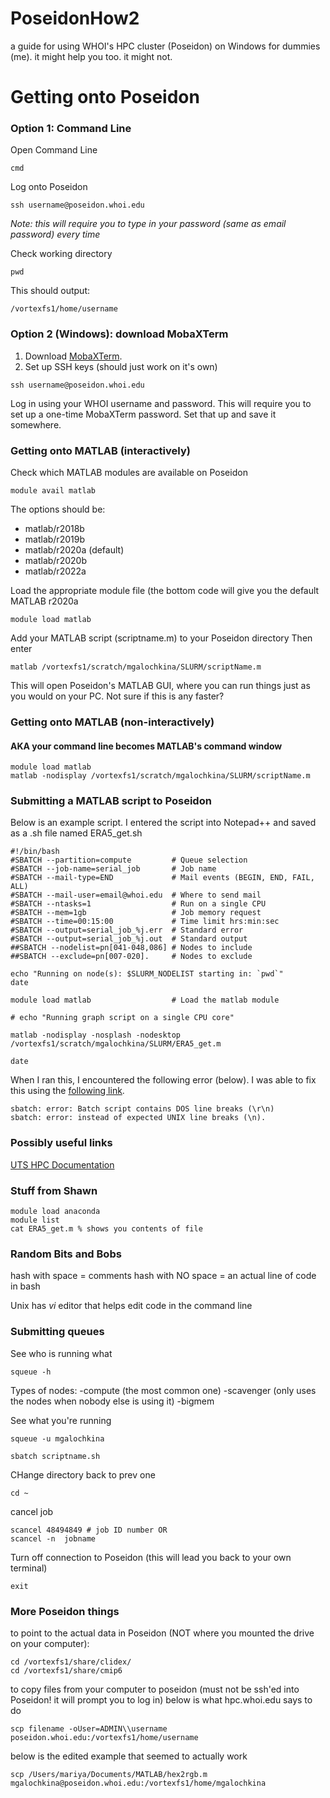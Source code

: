 # PoseidonHow2
a guide for using WHOI's HPC cluster (Poseidon) on Windows for dummies (me). it might help you too. it might not.

# Getting onto Poseidon 
### Option 1: Command Line
Open Command Line
```
cmd
```
Log onto Poseidon
```
ssh username@poseidon.whoi.edu
```
_Note: this will require you to type in your password (same as email password) every time_

Check working directory
```
pwd
```
This should output:
```
/vortexfs1/home/username
```
### Option 2 (Windows): download MobaXTerm
1. Download [MobaXTerm](https://mobaxterm.mobatek.net/).
2. Set up SSH keys (should just work on it's own)
```
ssh username@poseidon.whoi.edu
```
Log in using your WHOI username and password. This will require you to set up a one-time MobaXTerm password. Set that up and save it somewhere.

### Getting onto MATLAB (interactively)
Check which MATLAB modules are available on Poseidon
```
module avail matlab
```
The options should be:
* matlab/r2018b
* matlab/r2019b
* matlab/r2020a (default)
* matlab/r2020b
* matlab/r2022a

Load the appropriate module file (the bottom code will give you the default MATLAB r2020a
```
module load matlab
```
Add your MATLAB script (scriptname.m) to your Poseidon directory
Then enter
```
matlab /vortexfs1/scratch/mgalochkina/SLURM/scriptName.m
```
This will open Poseidon's MATLAB GUI, where you can run things just as you would on your PC. Not sure if this is any faster?

### Getting onto MATLAB (non-interactively)
#### AKA your command line becomes MATLAB's command window
```
module load matlab
matlab -nodisplay /vortexfs1/scratch/mgalochkina/SLURM/scriptName.m
```

### Submitting a MATLAB script to Poseidon
Below is an example script. I entered the script into Notepad++ and saved as a .sh file named ERA5_get.sh

```
#!/bin/bash
#SBATCH --partition=compute         # Queue selection
#SBATCH --job-name=serial_job       # Job name
#SBATCH --mail-type=END             # Mail events (BEGIN, END, FAIL, ALL)
#SBATCH --mail-user=email@whoi.edu  # Where to send mail
#SBATCH --ntasks=1                  # Run on a single CPU
#SBATCH --mem=1gb                   # Job memory request
#SBATCH --time=00:15:00             # Time limit hrs:min:sec
#SBATCH --output=serial_job_%j.err  # Standard error
#SBATCH --output=serial_job_%j.out  # Standard output
##SBATCH --nodelist=pn[041-048,086] # Nodes to include
##SBATCH --exclude=pn[007-020].     # Nodes to exclude

echo "Running on node(s): $SLURM_NODELIST starting in: `pwd`"
date

module load matlab                  # Load the matlab module
 
# echo "Running graph script on a single CPU core"
 
matlab -nodisplay -nosplash -nodesktop /vortexfs1/scratch/mgalochkina/SLURM/ERA5_get.m
 
date
```

When I ran this, I encountered the following error (below). I was able to fix this using the [following link](https://wikis.ovgu.de/hpc/doku.php?id=guide:dos_unix_linebreaks).

```
sbatch: error: Batch script contains DOS line breaks (\r\n)
sbatch: error: instead of expected UNIX line breaks (\n).
```

### Possibly useful links
[UTS HPC Documentation](https://hpc.research.uts.edu.au/getting_started/running/)

### Stuff from Shawn
```
module load anaconda
module list
cat ERA5_get.m % shows you contents of file
```
### Random Bits and Bobs
hash with space = comments
hash with NO space = an actual line of code in bash

Unix has *vi* editor that helps edit code in the command line

### Submitting queues
See who is running what
```
squeue -h
```

Types of nodes:
-compute (the most common one)
-scavenger (only uses the nodes when nobody else is using it)
-bigmem

See what you're running
```
squeue -u mgalochkina
```

```
sbatch scriptname.sh
```
CHange directory back to prev one
```
cd ~
```

cancel job
```
scancel 48494849 # job ID number OR
scancel -n  jobname
```
Turn off connection to Poseidon (this will lead you back to your own terminal)
```
exit
```


### More Poseidon things
to point to the actual data in Poseidon (NOT where you mounted the drive on your computer):
```
cd /vortexfs1/share/clidex/
cd /vortexfs1/share/cmip6
```

to copy files from your computer to poseidon (must not be ssh'ed into Poseidon! it will prompt you to log in)
below is what hpc.whoi.edu says to do
```
scp filename -oUser=ADMIN\\username poseidon.whoi.edu:/vortexfs1/home/username 
```
below is the edited example that seemed to actually work
```
scp /Users/mariya/Documents/MATLAB/hex2rgb.m mgalochkina@poseidon.whoi.edu:/vortexfs1/home/mgalochkina
```
